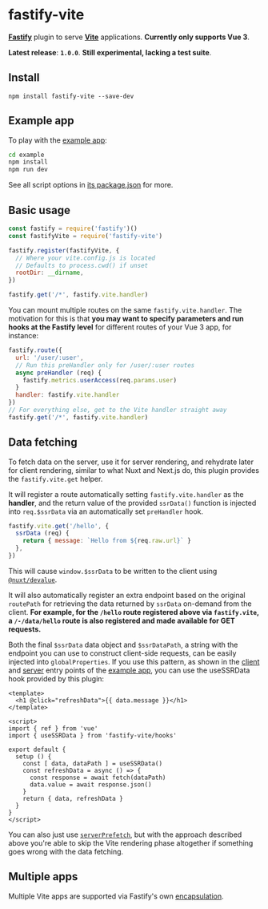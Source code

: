 # fastify-vite

[**Fastify**][fastify] plugin to serve [**Vite**][vite] applications. **Currently only supports Vue 3**.

[fastify]: http://fastify.io/
[vite]: http://vitejs.dev/

**Latest release**: **`1.0.0`**. **Still experimental, lacking a test suite**.

## Install

```
npm install fastify-vite --save-dev
```

## Example app

To play with the [example app][example-app]:

[example-app]: https://github.com/galvez/fastify-vite/tree/main/example

```sh
cd example
npm install
npm run dev
```

See all script options in [its package.json][example-package-json] for more.

[example-package-json]: https://github.com/galvez/fastify-vite/blob/main/example/package.json

## Basic usage

```js
const fastify = require('fastify')()
const fastifyVite = require('fastify-vite')

fastify.register(fastifyVite, {
  // Where your vite.config.js is located
  // Defaults to process.cwd() if unset
  rootDir: __dirname, 
})

fastify.get('/*', fastify.vite.handler)
```

You can mount multiple routes on the same `fastify.vite.handler`. The motivation
for this is that **you may want to specify parameters and run hooks at the Fastify
level** for different routes of your Vue 3 app, for instance:

```js
fastify.route({
  url: '/user/:user',
  // Run this preHandler only for /user/:user routes
  async preHandler (req) {
    fastify.metrics.userAccess(req.params.user)
  }
  handler: fastify.vite.handler
})
// For everything else, get to the Vite handler straight away
fastify.get('/*', fastify.vite.handler)
```

## Data fetching

To fetch data on the server, use it for server rendering, and rehydrate later 
for client rendering, similar to what Nuxt and Next.js do, this plugin provides 
the `fastify.vite.get` helper. 

It will register a route automatically setting
`fastify.vite.handler` as the **handler**, and the return value of the provided 
`ssrData()` function is injected into `req.$ssrData` via an automatically set 
`preHandler` hook.

```js
fastify.vite.get('/hello', {
  ssrData (req) {
    return { message: `Hello from ${req.raw.url}` }
  },
})
```

This will cause `window.$ssrData` to be written to the client using 
[`@nuxt/devalue`][0]. 

[0]: https://github.com/nuxt-contrib/devalue

It will also automatically register an extra endpoint based on the original `routePath` for retrieving the data returned by `ssrData` on-demand from the client. **For example, for the `/hello` route registered above via `fastify.vite`, a `/-/data/hello` route is also registered and made available for GET requests.**

Both the final `$ssrData` data object and `$ssrDataPath`, a string with the endpoint you can use to construct client-side requests, can be easily injected into `globalProperties`. If you use this pattern, as shown in the [client]() and [server]() entry points of the [example app](), you can use the useSSRData hook provided by this plugin:

```vue
<template>
  <h1 @click="refreshData">{{ data.message }}</h1>
</template>

<script>
import { ref } from 'vue'
import { useSSRData } from 'fastify-vite/hooks'

export default {
  setup () {
    const [ data, dataPath ] = useSSRData()
    const refreshData = async () => {
      const response = await fetch(dataPath)
      data.value = await response.json()
    }
    return { data, refreshData }
  }
}
</script>
```


You can also just use [`serverPrefetch`][1], but with the approach described 
above you're able to skip the Vite rendering phase altogether if something goes 
wrong with the data fetching.

[1]: https://github.com/vuejs/vue-next/commit/c73b4a0e10b7627d2d0d851e9abfeac9b6317e45

## Multiple apps

Multiple Vite apps are supported via Fastify's own [encapsulation][2].

[2]: https://github.com/fastify/fastify/blob/master/docs/Encapsulation.md
